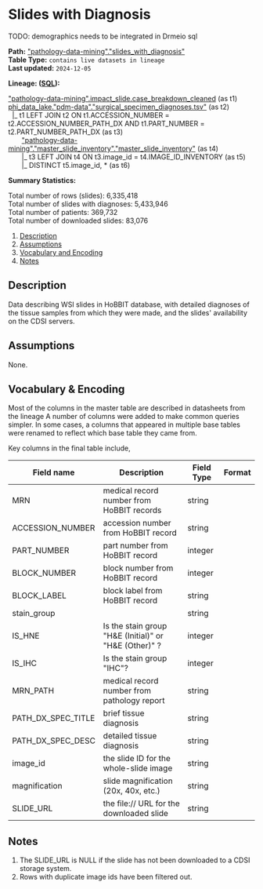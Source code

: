 # Slides with Diagnosis

TODO: demographics needs to be integrated in Drmeio sql 

<b>Path:</b> ["pathology-data-mining"."slides_with_diagnosis"](https://tlvidreamcord1:9047/new_query?context=%22pathology-data-mining%22&queryPath=%5B%22pathology-data-mining%22%2C%22slides_with_diagnosis%22%5D) <br/>
<b>Table Type:</b> `contains live datasets in lineage` <br/>
<b>Last updated:</b> `2024-12-05` <br/>

<b>Lineage: ([SQL](https://github.com/msk-mind/datasheets-for-datasets/blob/main/pathology-data-mining/sql/slides-with-diagnosis.sql)):</b> 

["pathology-data-mining".impact_slide.case_breakdown_cleaned](https://github.com/msk-mind/datasheets-for-datasets/blob/main/hobbit/hobbit-casebreakdown-cleaned.md) (as t1) <br/>
[phi_data_lake."pdm-data"."surgical_specimen_diagnoses.tsv"](https://github.com/msk-mind/datasheets-for-datasets/blob/main/pathology-data-mining/pathology_diagnoses.md) (as t2) <br/>
&nbsp; |_ t1 LEFT JOIN t2 ON t1.ACCESSION_NUMBER = t2.ACCESSION_NUMBER_PATH_DX AND t1.PART_NUMBER = t2.PART_NUMBER_PATH_DX (as t3) <br/>
&nbsp; &nbsp;&nbsp; &nbsp; ["pathology-data-mining"."master_slide_inventory"."master_slide_inventory"](https://github.com/msk-mind/datasheets-for-datasets/blob/main/pathology-data-mining/master_slide_inventory.md) (as t4) <br/>
&nbsp; &nbsp;&nbsp; &nbsp; |_ t3 LEFT JOIN t4 ON t3.image_id = t4.IMAGE_ID_INVENTORY (as t5) <br/>
&nbsp; &nbsp;&nbsp; &nbsp; |_ DISTINCT t5.image_id, * (as t6) <br/>


<b>Summary Statistics:</b>

Total number of rows (slides): 6,335,418 <br/>
Total number of slides with diagnoses: 5,433,946 <br/>
Total number of patients: 369,732 <br/>
Total number of downloaded slides: 83,076 <br/>


1. [Description](#description)
2. [Assumptions](#assumptions)
3. [Vocabulary and Encoding](#vocabulary)
3. [Notes](#notes)


## Description <a name="description"></a>

Data describing WSI slides in HoBBIT database, with detailed diagnoses of the tissue
samples from which they were made, and the slides' availability on the CDSI servers.

## Assumptions <a name="assumptions"></a>

None. 

## Vocabulary & Encoding <a name="vocabulary"></a>

Most of the columns in the master table are described in datasheets from the lineage
A number of columns were added to make common queries simpler.
In some cases, a columns that appeared in multiple base tables were renamed to reflect
which base table they came from.

Key columns in the final table include,

| **Field name** | **Description** | **Field Type** | **Format** |
|---|---|---|---|
| MRN | medical record number from HoBBIT records | string | |
| ACCESSION_NUMBER | accession number from HoBBIT record |  string | |
| PART_NUMBER | part number from HoBBIT record |  integer  | |
| BLOCK_NUMBER | block number from HoBBIT record | integer  | |
| BLOCK_LABEL | block label from HoBBIT record |  string  | |
| stain_group | | string | |
| IS_HNE | Is the stain group  "H&E (Initial)" or "H&E (Other)" ? | integer | |
| IS_IHC | Is the stain group "IHC"? | integer | |
| MRN_PATH | medical record number from pathology report | string | |
| PATH_DX_SPEC_TITLE | brief tissue diagnosis | string | |
| PATH_DX_SPEC_DESC | detailed tissue diagnosis | string | |
| image_id | the slide ID for the whole-slide image | string | |
| magnification | slide magnification (20x, 40x, etc.) | string | |
| SLIDE_URL | the file:// URL for the downloaded slide | string | |


## Notes <a name="notes"></a>

1. The SLIDE_URL is NULL if the slide has not been downloaded to a CDSI storage system.
2. Rows with duplicate image ids have been filtered out. 



